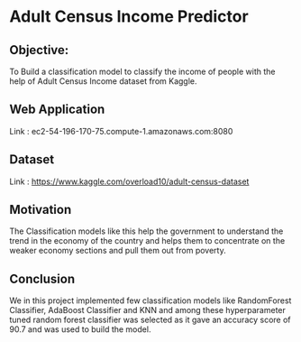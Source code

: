 # Adult Census Income Predictor

## Objective:

To Build a classification model to classify the income of people with the help of Adult Census Income dataset from Kaggle.


## Web Application 
 Link : ec2-54-196-170-75.compute-1.amazonaws.com:8080


## Dataset
 Link : https://www.kaggle.com/overload10/adult-census-dataset
 
 
 ## Motivation
   The Classification models like this help the government to understand the trend in the economy of the country and helps them to concentrate on the weaker economy sections and pull them out from poverty.


 ## Conclusion
  We in this project implemented few classification models like RandomForest Classifier, AdaBoost Classifier and KNN and among these hyperparameter tuned random forest classifier was selected as it gave an accuracy score of 90.7 and was used to build the model.
 
 
